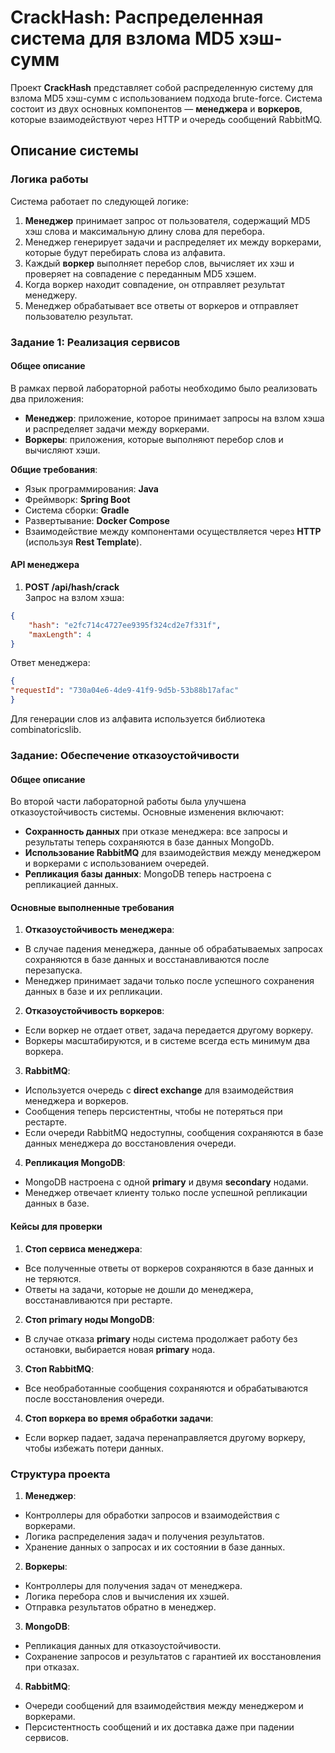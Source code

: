 # CrackHash: Распределенная система для взлома MD5 хэш-сумм

Проект **CrackHash** представляет собой распределенную систему для взлома MD5 хэш-сумм с использованием подхода brute-force. Система состоит из двух основных компонентов — **менеджера** и **воркеров**, которые взаимодействуют через HTTP и очередь сообщений RabbitMQ.

## Описание системы

### Логика работы

Система работает по следующей логике:

1. **Менеджер** принимает запрос от пользователя, содержащий MD5 хэш слова и максимальную длину слова для перебора.
2. Менеджер генерирует задачи и распределяет их между воркерами, которые будут перебирать слова из алфавита.
3. Каждый **воркер** выполняет перебор слов, вычисляет их хэш и проверяет на совпадение с переданным MD5 хэшем.
4. Когда воркер находит совпадение, он отправляет результат менеджеру.
5. Менеджер обрабатывает все ответы от воркеров и отправляет пользователю результат.

### Задание 1: Реализация сервисов

#### Общее описание

В рамках первой лабораторной работы необходимо было реализовать два приложения:
- **Менеджер**: приложение, которое принимает запросы на взлом хэша и распределяет задачи между воркерами.
- **Воркеры**: приложения, которые выполняют перебор слов и вычисляют хэши.

**Общие требования**:
- Язык программирования: **Java**
- Фреймворк: **Spring Boot**
- Система сборки: **Gradle**
- Развертывание: **Docker Compose**
- Взаимодействие между компонентами осуществляется через **HTTP** (используя **Rest Template**).

#### API менеджера

1. **POST /api/hash/crack**  
   Запрос на взлом хэша:

```json
{
    "hash": "e2fc714c4727ee9395f324cd2e7f331f", 
    "maxLength": 4
}
```
Ответ менеджера: 
```json
{
"requestId": "730a04e6-4de9-41f9-9d5b-53b88b17afac"
}
```
Для генерации слов из алфавита используется библиотека combinatoricslib.


### Задание: Обеспечение отказоустойчивости

#### Общее описание

Во второй части лабораторной работы была улучшена отказоустойчивость системы. Основные изменения включают:

*   **Сохранность данных** при отказе менеджера: все запросы и результаты теперь сохраняются в базе данных MongoDb.
*   **Использование RabbitMQ** для взаимодействия между менеджером и воркерами с использованием очередей.
*   **Репликация базы данных**: MongoDB теперь настроена с репликацией данных.

#### Основные выполненные требования

1.  **Отказоустойчивость менеджера**:

   *   В случае падения менеджера, данные об обрабатываемых запросах сохраняются в базе данных и восстанавливаются после перезапуска.
   *   Менеджер принимает задачи только после успешного сохранения данных в базе и их репликации.
2.  **Отказоустойчивость воркеров**:

   *   Если воркер не отдает ответ, задача передается другому воркеру.
   *   Воркеры масштабируются, и в системе всегда есть минимум два воркера.
3.  **RabbitMQ**:

   *   Используется очередь с **direct exchange** для взаимодействия менеджера и воркеров.
   *   Сообщения теперь персистентны, чтобы не потеряться при рестарте.
   *   Если очереди RabbitMQ недоступны, сообщения сохраняются в базе данных менеджера до восстановления очереди.
4.  **Репликация MongoDB**:

   *   MongoDB настроена с одной **primary** и двумя **secondary** нодами.
   *   Менеджер отвечает клиенту только после успешной репликации данных в базе.

#### Кейсы для проверки

1.  **Стоп сервиса менеджера**:
   *   Все полученные ответы от воркеров сохраняются в базе данных и не теряются.
   *   Ответы на задачи, которые не дошли до менеджера, восстанавливаются при рестарте.
2.  **Стоп primary ноды MongoDB**:

   *   В случае отказа **primary** ноды система продолжает работу без остановки, выбирается новая **primary** нода.
3.  **Стоп RabbitMQ**:

   *   Все необработанные сообщения сохраняются и обрабатываются после восстановления очереди.
4.  **Стоп воркера во время обработки задачи**:

   *   Если воркер падает, задача перенаправляется другому воркеру, чтобы избежать потери данных.

### Структура проекта

1.  **Менеджер**:

   *   Контроллеры для обработки запросов и взаимодействия с воркерами.
   *   Логика распределения задач и получения результатов.
   *   Хранение данных о запросах и их состоянии в базе данных.
2.  **Воркеры**:

   *   Контроллеры для получения задач от менеджера.
   *   Логика перебора слов и вычисления их хэшей.
   *   Отправка результатов обратно в менеджер.
3.  **MongoDB**:

   *   Репликация данных для отказоустойчивости.
   *   Сохранение запросов и результатов с гарантией их восстановления при отказах.
4.  **RabbitMQ**:

   *   Очереди сообщений для взаимодействия между менеджером и воркерами.
   *   Персистентность сообщений и их доставка даже при падении сервисов.
